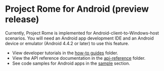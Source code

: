 # Project Rome for Android (preview release)

Currently, Project Rome is implemented for Android-client-to-Windows-host scenarios. You will need an Android app development IDE and an Android device or emulator (Android 4.4.2 or later) to use this feature.

* View developer tutorials in the [how-to guides](how-to%20guides/) folder.
* View the API reference documentation in the [api-reference](api-reference/) folder.
* See code samples for Android apps in the [sample](https://github.com/Microsoft/project-rome/tree/master/Android/sample) section.
